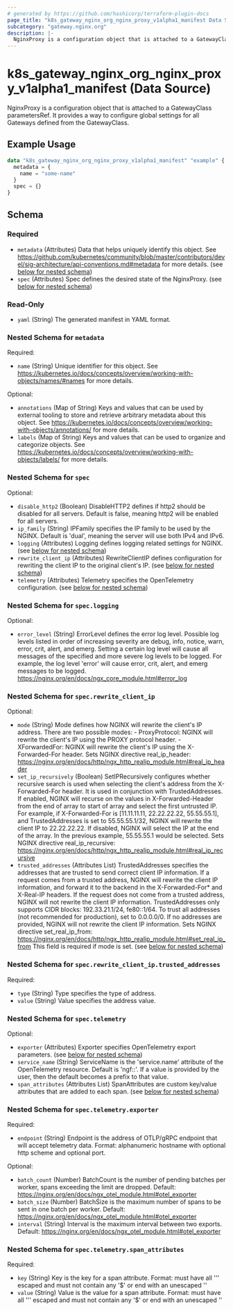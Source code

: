 ```yaml
---
# generated by https://github.com/hashicorp/terraform-plugin-docs
page_title: "k8s_gateway_nginx_org_nginx_proxy_v1alpha1_manifest Data Source - terraform-provider-k8s"
subcategory: "gateway.nginx.org"
description: |-
  NginxProxy is a configuration object that is attached to a GatewayClass parametersRef. It provides a way to configure global settings for all Gateways defined from the GatewayClass.
---
```


# k8s_gateway_nginx_org_nginx_proxy_v1alpha1_manifest (Data Source)

NginxProxy is a configuration object that is attached to a GatewayClass parametersRef. It provides a way to configure global settings for all Gateways defined from the GatewayClass.

## Example Usage

```terraform
data "k8s_gateway_nginx_org_nginx_proxy_v1alpha1_manifest" "example" {
  metadata = {
    name = "some-name"
  }
  spec = {}
}
```

<!-- schema generated by tfplugindocs -->
## Schema

### Required

- `metadata` (Attributes) Data that helps uniquely identify this object. See https://github.com/kubernetes/community/blob/master/contributors/devel/sig-architecture/api-conventions.md#metadata for more details. (see [below for nested schema](#nestedatt--metadata))
- `spec` (Attributes) Spec defines the desired state of the NginxProxy. (see [below for nested schema](#nestedatt--spec))

### Read-Only

- `yaml` (String) The generated manifest in YAML format.

<a id="nestedatt--metadata"></a>
### Nested Schema for `metadata`

Required:

- `name` (String) Unique identifier for this object. See https://kubernetes.io/docs/concepts/overview/working-with-objects/names/#names for more details.

Optional:

- `annotations` (Map of String) Keys and values that can be used by external tooling to store and retrieve arbitrary metadata about this object. See https://kubernetes.io/docs/concepts/overview/working-with-objects/annotations/ for more details.
- `labels` (Map of String) Keys and values that can be used to organize and categorize objects. See https://kubernetes.io/docs/concepts/overview/working-with-objects/labels/ for more details.


<a id="nestedatt--spec"></a>
### Nested Schema for `spec`

Optional:

- `disable_http2` (Boolean) DisableHTTP2 defines if http2 should be disabled for all servers. Default is false, meaning http2 will be enabled for all servers.
- `ip_family` (String) IPFamily specifies the IP family to be used by the NGINX. Default is 'dual', meaning the server will use both IPv4 and IPv6.
- `logging` (Attributes) Logging defines logging related settings for NGINX. (see [below for nested schema](#nestedatt--spec--logging))
- `rewrite_client_ip` (Attributes) RewriteClientIP defines configuration for rewriting the client IP to the original client's IP. (see [below for nested schema](#nestedatt--spec--rewrite_client_ip))
- `telemetry` (Attributes) Telemetry specifies the OpenTelemetry configuration. (see [below for nested schema](#nestedatt--spec--telemetry))

<a id="nestedatt--spec--logging"></a>
### Nested Schema for `spec.logging`

Optional:

- `error_level` (String) ErrorLevel defines the error log level. Possible log levels listed in order of increasing severity are debug, info, notice, warn, error, crit, alert, and emerg. Setting a certain log level will cause all messages of the specified and more severe log levels to be logged. For example, the log level 'error' will cause error, crit, alert, and emerg messages to be logged. https://nginx.org/en/docs/ngx_core_module.html#error_log


<a id="nestedatt--spec--rewrite_client_ip"></a>
### Nested Schema for `spec.rewrite_client_ip`

Optional:

- `mode` (String) Mode defines how NGINX will rewrite the client's IP address. There are two possible modes: - ProxyProtocol: NGINX will rewrite the client's IP using the PROXY protocol header. - XForwardedFor: NGINX will rewrite the client's IP using the X-Forwarded-For header. Sets NGINX directive real_ip_header: https://nginx.org/en/docs/http/ngx_http_realip_module.html#real_ip_header
- `set_ip_recursively` (Boolean) SetIPRecursively configures whether recursive search is used when selecting the client's address from the X-Forwarded-For header. It is used in conjunction with TrustedAddresses. If enabled, NGINX will recurse on the values in X-Forwarded-Header from the end of array to start of array and select the first untrusted IP. For example, if X-Forwarded-For is [11.11.11.11, 22.22.22.22, 55.55.55.1], and TrustedAddresses is set to 55.55.55.1/32, NGINX will rewrite the client IP to 22.22.22.22. If disabled, NGINX will select the IP at the end of the array. In the previous example, 55.55.55.1 would be selected. Sets NGINX directive real_ip_recursive: https://nginx.org/en/docs/http/ngx_http_realip_module.html#real_ip_recursive
- `trusted_addresses` (Attributes List) TrustedAddresses specifies the addresses that are trusted to send correct client IP information. If a request comes from a trusted address, NGINX will rewrite the client IP information, and forward it to the backend in the X-Forwarded-For* and X-Real-IP headers. If the request does not come from a trusted address, NGINX will not rewrite the client IP information. TrustedAddresses only supports CIDR blocks: 192.33.21.1/24, fe80::1/64. To trust all addresses (not recommended for production), set to 0.0.0.0/0. If no addresses are provided, NGINX will not rewrite the client IP information. Sets NGINX directive set_real_ip_from: https://nginx.org/en/docs/http/ngx_http_realip_module.html#set_real_ip_from This field is required if mode is set. (see [below for nested schema](#nestedatt--spec--rewrite_client_ip--trusted_addresses))

<a id="nestedatt--spec--rewrite_client_ip--trusted_addresses"></a>
### Nested Schema for `spec.rewrite_client_ip.trusted_addresses`

Required:

- `type` (String) Type specifies the type of address.
- `value` (String) Value specifies the address value.



<a id="nestedatt--spec--telemetry"></a>
### Nested Schema for `spec.telemetry`

Optional:

- `exporter` (Attributes) Exporter specifies OpenTelemetry export parameters. (see [below for nested schema](#nestedatt--spec--telemetry--exporter))
- `service_name` (String) ServiceName is the 'service.name' attribute of the OpenTelemetry resource. Default is 'ngf:<gateway-namespace>:<gateway-name>'. If a value is provided by the user, then the default becomes a prefix to that value.
- `span_attributes` (Attributes List) SpanAttributes are custom key/value attributes that are added to each span. (see [below for nested schema](#nestedatt--spec--telemetry--span_attributes))

<a id="nestedatt--spec--telemetry--exporter"></a>
### Nested Schema for `spec.telemetry.exporter`

Required:

- `endpoint` (String) Endpoint is the address of OTLP/gRPC endpoint that will accept telemetry data. Format: alphanumeric hostname with optional http scheme and optional port.

Optional:

- `batch_count` (Number) BatchCount is the number of pending batches per worker, spans exceeding the limit are dropped. Default: https://nginx.org/en/docs/ngx_otel_module.html#otel_exporter
- `batch_size` (Number) BatchSize is the maximum number of spans to be sent in one batch per worker. Default: https://nginx.org/en/docs/ngx_otel_module.html#otel_exporter
- `interval` (String) Interval is the maximum interval between two exports. Default: https://nginx.org/en/docs/ngx_otel_module.html#otel_exporter


<a id="nestedatt--spec--telemetry--span_attributes"></a>
### Nested Schema for `spec.telemetry.span_attributes`

Required:

- `key` (String) Key is the key for a span attribute. Format: must have all ''' escaped and must not contain any '$' or end with an unescaped ''
- `value` (String) Value is the value for a span attribute. Format: must have all ''' escaped and must not contain any '$' or end with an unescaped ''
